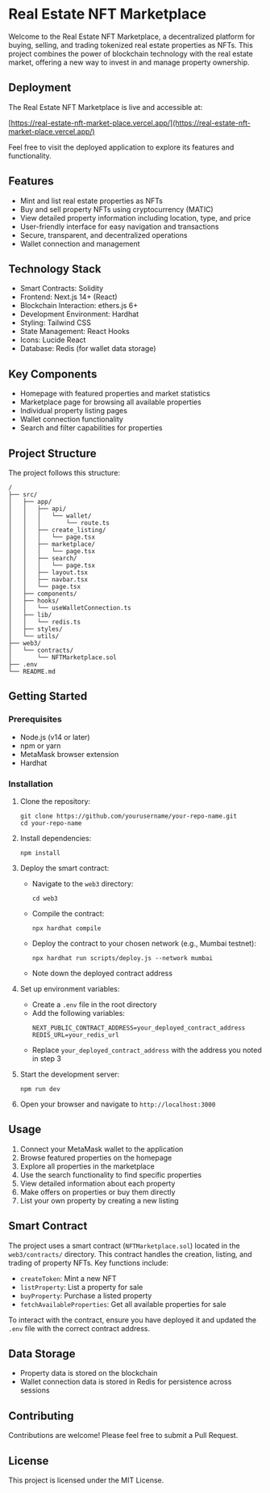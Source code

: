 # Real Estate NFT Marketplace

Welcome to the Real Estate NFT Marketplace, a decentralized platform for buying, selling, and trading tokenized real estate properties as NFTs. This project combines the power of blockchain technology with the real estate market, offering a new way to invest in and manage property ownership.

## Deployment

The Real Estate NFT Marketplace is live and accessible at:

[https://real-estate-nft-market-place.vercel.app/](https://real-estate-nft-market-place.vercel.app/)

Feel free to visit the deployed application to explore its features and functionality.

## Features

- Mint and list real estate properties as NFTs
- Buy and sell property NFTs using cryptocurrency (MATIC)
- View detailed property information including location, type, and price
- User-friendly interface for easy navigation and transactions
- Secure, transparent, and decentralized operations
- Wallet connection and management

## Technology Stack

- Smart Contracts: Solidity
- Frontend: Next.js 14+ (React)
- Blockchain Interaction: ethers.js 6+
- Development Environment: Hardhat
- Styling: Tailwind CSS
- State Management: React Hooks
- Icons: Lucide React
- Database: Redis (for wallet data storage)

## Key Components

- Homepage with featured properties and market statistics
- Marketplace page for browsing all available properties
- Individual property listing pages
- Wallet connection functionality
- Search and filter capabilities for properties

## Project Structure

The project follows this structure:

```
/
├── src/
│   ├── app/
│   │   ├── api/
│   │   │   └── wallet/
│   │   │       └── route.ts
│   │   ├── create_listing/
│   │   │   └── page.tsx
│   │   ├── marketplace/
│   │   │   └── page.tsx
│   │   ├── search/
│   │   │   └── page.tsx
│   │   ├── layout.tsx
│   │   ├── navbar.tsx
│   │   └── page.tsx
│   ├── components/
│   ├── hooks/
│   │   └── useWalletConnection.ts
│   ├── lib/
│   │   └── redis.ts
│   ├── styles/
│   └── utils/
├── web3/
│   └── contracts/
│       └── NFTMarketplace.sol
├── .env
└── README.md
```

## Getting Started

### Prerequisites

- Node.js (v14 or later)
- npm or yarn
- MetaMask browser extension
- Hardhat

### Installation

1. Clone the repository:
   ```
   git clone https://github.com/yourusername/your-repo-name.git
   cd your-repo-name
   ```

2. Install dependencies:
   ```
   npm install
   ```

3. Deploy the smart contract:
   - Navigate to the `web3` directory:
     ```
     cd web3
     ```
   - Compile the contract:
     ```
     npx hardhat compile
     ```
   - Deploy the contract to your chosen network (e.g., Mumbai testnet):
     ```
     npx hardhat run scripts/deploy.js --network mumbai
     ```
   - Note down the deployed contract address

4. Set up environment variables:
   - Create a `.env` file in the root directory
   - Add the following variables:
     ```
     NEXT_PUBLIC_CONTRACT_ADDRESS=your_deployed_contract_address
     REDIS_URL=your_redis_url
     ```
   - Replace `your_deployed_contract_address` with the address you noted in step 3

5. Start the development server:
   ```
   npm run dev
   ```

6. Open your browser and navigate to `http://localhost:3000`

## Usage

1. Connect your MetaMask wallet to the application
2. Browse featured properties on the homepage
3. Explore all properties in the marketplace
4. Use the search functionality to find specific properties
5. View detailed information about each property
6. Make offers on properties or buy them directly
7. List your own property by creating a new listing

## Smart Contract

The project uses a smart contract (`NFTMarketplace.sol`) located in the `web3/contracts/` directory. This contract handles the creation, listing, and trading of property NFTs. Key functions include:

- `createToken`: Mint a new NFT
- `listProperty`: List a property for sale
- `buyProperty`: Purchase a listed property
- `fetchAvailableProperties`: Get all available properties for sale

To interact with the contract, ensure you have deployed it and updated the `.env` file with the correct contract address.

## Data Storage

- Property data is stored on the blockchain
- Wallet connection data is stored in Redis for persistence across sessions

## Contributing

Contributions are welcome! Please feel free to submit a Pull Request.

## License

This project is licensed under the MIT License.